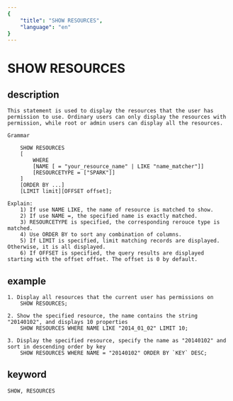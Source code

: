 ```yaml
---
{
    "title": "SHOW RESOURCES",
    "language": "en"
}
---
```


<!-- 
Licensed to the Apache Software Foundation (ASF) under one
or more contributor license agreements.  See the NOTICE file
distributed with this work for additional information
regarding copyright ownership.  The ASF licenses this file
to you under the Apache License, Version 2.0 (the
"License"); you may not use this file except in compliance
with the License.  You may obtain a copy of the License at

  http://www.apache.org/licenses/LICENSE-2.0

Unless required by applicable law or agreed to in writing,
software distributed under the License is distributed on an
"AS IS" BASIS, WITHOUT WARRANTIES OR CONDITIONS OF ANY
KIND, either express or implied.  See the License for the
specific language governing permissions and limitations
under the License.
-->

# SHOW RESOURCES
## description

    This statement is used to display the resources that the user has permission to use. Ordinary users can only display the resources with permission, while root or admin users can display all the resources.
    
    Grammar
    
        SHOW RESOURCES
        [
            WHERE 
            [NAME [ = "your_resource_name" | LIKE "name_matcher"]]
            [RESOURCETYPE = ["SPARK"]]
        ]
        [ORDER BY ...]
        [LIMIT limit][OFFSET offset];
        
    Explain:
        1) If use NAME LIKE, the name of resource is matched to show.
        2) If use NAME =, the specified name is exactly matched.
        3) RESOURCETYPE is specified, the corresponding rerouce type is matched.
        4) Use ORDER BY to sort any combination of columns.
        5) If LIMIT is specified, limit matching records are displayed. Otherwise, it is all displayed.
        6) If OFFSET is specified, the query results are displayed starting with the offset offset. The offset is 0 by default.

## example
    1. Display all resources that the current user has permissions on
        SHOW RESOURCES;
    
    2. Show the specified resource, the name contains the string "20140102", and displays 10 properties
        SHOW RESOURCES WHERE NAME LIKE "2014_01_02" LIMIT 10;
        
    3. Display the specified resource, specify the name as "20140102" and sort in descending order by key
        SHOW RESOURCES WHERE NAME = "20140102" ORDER BY `KEY` DESC;


## keyword
    SHOW, RESOURCES

